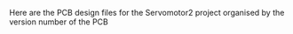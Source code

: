 Here are the PCB design files for the Servomotor2 project organised by the version number of the PCB